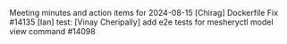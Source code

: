 Meeting minutes and action items for 2024-08-15
[Chirag]  Dockerfile Fix #14135
                    [Ian]  test: 
[Vinay Cheripally] add e2e tests for mesheryctl model view command #14098
